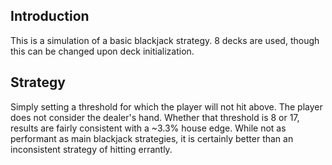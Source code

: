 ## Introduction

This is a simulation of a basic blackjack strategy. 8 decks are used, though this can be changed upon deck initialization.

## Strategy

Simply setting a threshold for which the player will not hit above. The player does not consider the dealer's hand. Whether that threshold is 8 or 17, results are fairly consistent with a ~3.3% house edge. While not as performant as main blackjack strategies, it is certainly better than an inconsistent strategy of hitting errantly.  